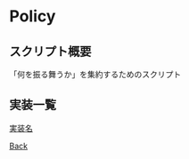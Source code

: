 # Policy

## スクリプト概要

「何を振る舞うか」を集約するためのスクリプト

## 実装一覧

[実装名](./__Todo/README.md)

[Back](../README.md)  
